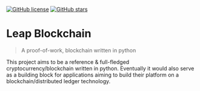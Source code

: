 [![GitHub license](https://img.shields.io/github/license/Nijinsha/leap.svg)](https://github.com/Nijinsha/leap/blob/master/LICENSE) [![GitHub stars](https://img.shields.io/github/stars/Nijinsha/leap.svg)](https://github.com/Nijinsha/leap/stargazers)
# Leap Blockchain
> A proof-of-work, blockchain written in python

This project aims to be a reference & full-fledged cryptocurrency/blockchain written in python. Eventually it would also serve as a building block for applications aiming to build their
platform on a blockchain/distributed ledger technology.